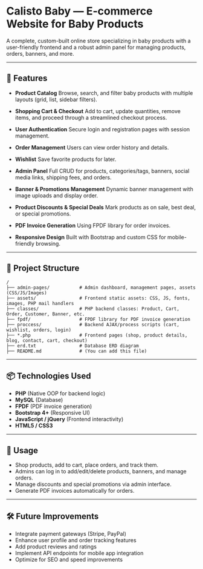 # Calisto Baby — E-commerce Website for Baby Products

A complete, custom-built online store specializing in baby products with a user-friendly frontend and a robust admin panel for managing products, orders, banners, and more.

---

## 🛒 Features

* **Product Catalog**
  Browse, search, and filter baby products with multiple layouts (grid, list, sidebar filters).

* **Shopping Cart & Checkout**
  Add to cart, update quantities, remove items, and proceed through a streamlined checkout process.

* **User Authentication**
  Secure login and registration pages with session management.

* **Order Management**
  Users can view order history and details.

* **Wishlist**
  Save favorite products for later.

* **Admin Panel**
  Full CRUD for products, categories/tags, banners, social media links, shipping fees, and orders.

* **Banner & Promotions Management**
  Dynamic banner management with image uploads and display order.

* **Product Discounts & Special Deals**
  Mark products as on sale, best deal, or special promotions.

* **PDF Invoice Generation**
  Using FPDF library for order invoices.

* **Responsive Design**
  Built with Bootstrap and custom CSS for mobile-friendly browsing.

---

## 📁 Project Structure

```
/
├── admin-pages/           # Admin dashboard, management pages, assets (CSS/JS/Images)
├── assets/                # Frontend static assets: CSS, JS, fonts, images, PHP mail handlers
├── classes/               # PHP backend classes: Product, Cart, Order, Customer, Banner, etc.
├── fpdf/                  # FPDF library for PDF invoice generation
├── proccess/              # Backend AJAX/process scripts (cart, wishlist, orders, login)
├── *.php                  # Frontend pages (shop, product details, blog, contact, cart, checkout)
├── erd.txt                # Database ERD diagram
├── README.md              # (You can add this file)
```

---

## 📦 Technologies Used

* **PHP** (Native OOP for backend logic)
* **MySQL** (Database)
* **FPDF** (PDF invoice generation)
* **Bootstrap 4+** (Responsive UI)
* **JavaScript / jQuery** (Frontend interactivity)
* **HTML5 / CSS3**

---

## 🚀 Usage

* Shop products, add to cart, place orders, and track them.
* Admins can log in to add/edit/delete products, banners, and manage orders.
* Manage discounts and special promotions via admin interface.
* Generate PDF invoices automatically for orders.

---

## 🛠 Future Improvements

* Integrate payment gateways (Stripe, PayPal)
* Enhance user profile and order tracking features
* Add product reviews and ratings
* Implement API endpoints for mobile app integration
* Optimize for SEO and speed improvements
